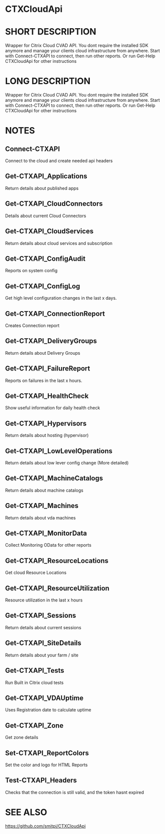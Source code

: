 # CTXCloudApi

# SHORT DESCRIPTION
Wrapper for Citrix Cloud CVAD API. You dont require the installed SDK anymore and manage your clients cloud infrastructure from anywhere. 
    Start with Connect-CTXAPI to connect, then run other reports.
    Or run Get-Help CTXCloudApi for other instructions

# LONG DESCRIPTION
Wrapper for Citrix Cloud CVAD API. You dont require the installed SDK anymore and manage your clients cloud infrastructure from anywhere. 
    Start with Connect-CTXAPI to connect, then run other reports.
    Or run Get-Help CTXCloudApi for other instructions

# NOTES
## Connect-CTXAPI
Connect to the cloud and create needed api headers
## Get-CTXAPI_Applications
Return details about published apps
## Get-CTXAPI_CloudConnectors
Details about current Cloud Connectors
## Get-CTXAPI_CloudServices
Return details about cloud services and subscription
## Get-CTXAPI_ConfigAudit
Reports on system config
## Get-CTXAPI_ConfigLog
Get high level configuration changes in the last x days.
## Get-CTXAPI_ConnectionReport
Creates Connection report
## Get-CTXAPI_DeliveryGroups
Return details about Delivery Groups
## Get-CTXAPI_FailureReport
Reports on failures in the last x hours.
## Get-CTXAPI_HealthCheck
Show useful information for daily health check
## Get-CTXAPI_Hypervisors
Return details about hosting (hypervisor)
## Get-CTXAPI_LowLevelOperations
Return details about low lever config change (More detailed)
## Get-CTXAPI_MachineCatalogs
Return details about machine catalogs
## Get-CTXAPI_Machines
Return details about vda machines
## Get-CTXAPI_MonitorData
Collect Monitoring OData for other reports
## Get-CTXAPI_ResourceLocations
Get cloud Resource Locations
## Get-CTXAPI_ResourceUtilization
Resource utilization in the last x hours
## Get-CTXAPI_Sessions
Return details about current sessions
## Get-CTXAPI_SiteDetails
Return details about your farm / site
## Get-CTXAPI_Tests
Run Built in Citrix cloud tests
## Get-CTXAPI_VDAUptime
Uses Registration date to calculate uptime
## Get-CTXAPI_Zone
Get zone details
## Set-CTXAPI_ReportColors
Set the color and logo for HTML Reports
## Test-CTXAPI_Headers
Checks that the connection is still valid, and the token hasnt expired


# SEE ALSO
https://github.com/smitpi/CTXCloudApi

